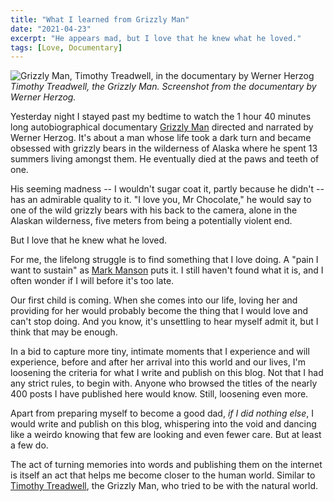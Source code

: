```yaml
---
title: "What I learned from Grizzly Man"
date: "2021-04-23"
excerpt: "He appears mad, but I love that he knew what he loved."
tags: [Love, Documentary]
---
```


![Grizzly Man, Timothy Treadwell, in the documentary by Werner Herzog](/images/grizzly-man-werner-herzog-film.png)
_Timothy Treadwell, the Grizzly Man. Screenshot from the documentary by Werner Herzog._

Yesterday night I stayed past my bedtime to watch the 1 hour 40 minutes long autobiographical documentary [Grizzly Man](https://en.m.wikipedia.org/wiki/Grizzly_Man) directed and narrated by Werner Herzog. It's about a man whose life took a dark turn and became obsessed with grizzly bears in the wilderness of Alaska where he spent 13 summers living amongst them. He eventually died at the paws and teeth of one.

His seeming madness -- I wouldn't sugar coat it, partly because he didn't -- has an admirable quality to it. "I love you, Mr Chocolate," he would say to one of the wild grizzly bears with his back to the camera, alone in the Alaskan wilderness, five meters from being a potentially violent end.

But I love that he knew what he loved.

For me, the lifelong struggle is to find something that I love doing. A "pain I want to sustain" as [Mark Manson](https://markmanson.net/question) puts it. I still haven't found what it is, and I often wonder if I will before it's too late.

Our first child is coming. When she comes into our life, loving her and providing for her would probably become the thing that I would love and can't stop doing. And you know, it's unsettling to hear myself admit it, but I think that may be enough.

In a bid to capture more tiny, intimate moments that I experience and will experience, before and after her arrival into this world and our lives, I'm loosening the criteria for what I write and publish on this blog. Not that I had any strict rules, to begin with. Anyone who browsed the titles of the nearly 400 posts I have published here would know. Still, loosening even more. 

Apart from preparing myself to become a good dad, *if I did nothing else*, I would write and publish on this blog, whispering into the void and dancing like a weirdo knowing that few are looking and even fewer care. But at least a few do.

The act of turning memories into words and publishing them on the internet is itself an act that helps me become closer to the human world. Similar to [Timothy Treadwell](https://en.m.wikipedia.org/wiki/Timothy_Treadwell), the Grizzly Man, who tried to be with the natural world.